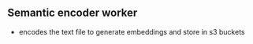 
## Semantic encoder worker

- encodes the text file to generate embeddings and store in s3 buckets

